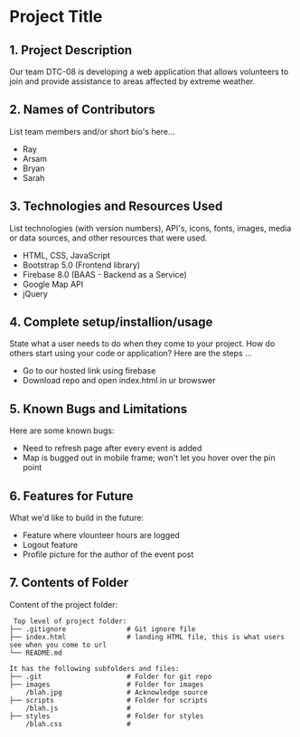 # Project Title

## 1. Project Description

Our team DTC-08 is developing a web application that allows volunteers
to join and provide assistance to areas affected by extreme weather.


## 2. Names of Contributors

List team members and/or short bio's here...

* Ray
* Arsam 
* Bryan
* Sarah

## 3. Technologies and Resources Used

List technologies (with version numbers), API's, icons, fonts, images, media or data sources, and other resources that were used.

- HTML, CSS, JavaScript
- Bootstrap 5.0 (Frontend library)
- Firebase 8.0 (BAAS - Backend as a Service)
- Google Map API
- jQuery

## 4. Complete setup/installion/usage

State what a user needs to do when they come to your project. How do others start using your code or application?
Here are the steps ...

- Go to our hosted link using firebase
- Download repo and open index.html in ur browswer
## 5. Known Bugs and Limitations

Here are some known bugs:

- Need to refresh page after every event is added
- Map is bugged out in mobile frame; won't let you hover over the pin point

## 6. Features for Future

What we'd like to build in the future:

- Feature where vlounteer hours are logged
- Logout feature
- Profile picture for the author of the event post

## 7. Contents of Folder

Content of the project folder:

```
 Top level of project folder:
├── .gitignore               # Git ignore file
├── index.html               # landing HTML file, this is what users see when you come to url
└── README.md

It has the following subfolders and files:
├── .git                     # Folder for git repo
├── images                   # Folder for images
    /blah.jpg                # Acknowledge source
├── scripts                  # Folder for scripts
    /blah.js                 #
├── styles                   # Folder for styles
    /blah.css                #



```
